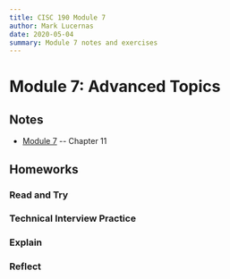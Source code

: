```yaml
---
title: CISC 190 Module 7
author: Mark Lucernas
date: 2020-05-04
summary: Module 7 notes and exercises
---
```



# Module 7: Advanced Topics

## Notes

  - [Module 7](../notes/m-7) -- Chapter 11

## Homeworks

### Read and Try

### Technical Interview Practice

### Explain

### Reflect

